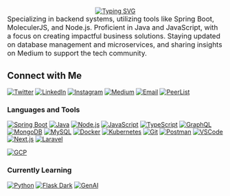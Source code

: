 #

<!-- markdownlint-disable MD033 -->
<div align="center">
  <a href="https://git.io/typing-svg">
    <img src="https://readme-typing-svg.demolab.com?font=baskerville&weight=900&size=25&pause=1000&color=F5F7EC&width=435&lines=Greetings%2C+I+am+Yuvraj+Angad+Singh" alt="Typing SVG">
  </a>
</div>

<div style="font-size: 16px;">
  Specializing in backend systems, utilizing tools like Spring Boot, MoleculerJS, and Node.js. Proficient in Java and JavaScript, with a focus on creating impactful business solutions. Staying updated on database management and microservices, and sharing insights on Medium to support the tech community.
</div>

<!-- markdownlint-enable MD033 -->

## Connect with Me

[![Twitter](https://img.icons8.com/?size=48&id=fJp7hepMryiw&format=png&color=ffffff)](https://twitter.com/yuvrajangads)
[![LinkedIn](https://img.icons8.com/fluency/48/null/linkedin-circled.png)](https://linkedin.com/in/yuvrajangadsingh)
[![Instagram](https://img.icons8.com/3d-fluency/48/null/instagram-new.png)](https://instagram.com/yuvrajangadsingh)
[![Medium](https://img.icons8.com/?size=48&id=110611&format=png&color=ffffff)](https://medium.com/@yuvrajangad.s/subscribe)
[![Email](https://img.icons8.com/?size=48&id=Ww1lcGqgduif&format=png&color=ffffff)](mailto:contact@yuvrajangadsingh.com)
[![PeerList](https://img.icons8.com/?size=48&id=111041&format=png&color=ffffff)](https://peerlist.io/yuvrajangads)

### Languages and Tools

[![Spring Boot](https://img.icons8.com/color/48/null/spring-logo.png)](https://spring.io/projects/spring-boot)
[![Java](https://img.icons8.com/fluency/48/null/java-coffee-cup-logo.png)](https://www.java.com)
[![Node.js](https://img.icons8.com/fluency/48/null/node-js.png)](https://nodejs.org)
[![JavaScript](https://img.icons8.com/color/48/null/javascript--v1.png)](https://developer.mozilla.org/en-US/docs/Web/JavaScript)
[![TypeScript](https://img.icons8.com/fluency/48/null/typescript--v1.png)](https://www.typescriptlang.org/)
[![GraphQL](https://img.icons8.com/color/48/null/graphql.png)](https://graphql.org)
[![MongoDB](https://img.icons8.com/color/48/null/mongodb.png)](https://www.mongodb.com/)
[![MySQL](https://img.icons8.com/color/48/null/mysql-logo.png)](https://www.mysql.com/)
[![Docker](https://img.icons8.com/fluency/48/null/docker.png)](https://docker.com/)
[![Kubernetes](https://img.icons8.com/color/48/null/kubernetes.png)](https://kubernetes.io/)
[![Git](https://img.icons8.com/color/48/null/git.png)](https://git-scm.com/)
[![Postman](https://img.icons8.com/external-tal-revivo-color-tal-revivo/48/null/external-postman-is-the-only-complete-api-development-environment-logo-color-tal-revivo.png)](https://postman.com)
[![VSCode](https://img.icons8.com/color/48/null/visual-studio-code-2019.png)](https://code.visualstudio.com/)
[![Next.js](https://img.icons8.com/?size=48&id=yUdJlcKanVbh&format=png&color=000000)](https://nextjs.org/)
[![Laravel](https://img.icons8.com/external-tal-revivo-color-tal-revivo/48/null/external-laravel-is-a-free-open-source-php-web-framework-logo-color-tal-revivo.png)](https://laravel.com/)

<!-- [![Linux](https://img.icons8.com/color/48/null/linux--v1.png)](https://www.linux.org/) -->

[![GCP](https://img.icons8.com/color/48/null/google-cloud.png)](https://cloud.google.com/)

### Currently Learning

[![Python](https://img.icons8.com/color/48/null/python.png)](https://www.python.org/)
[![Flask Dark](https://img.icons8.com/?size=48&id=AqYCfGyGXlO7&format=png&color=ffffff)](https://flask.palletsprojects.com/)
[![GenAI](https://img.icons8.com/color/48/null/artificial-intelligence.png)](https://cloud.google.com/ai/generative-ai)

<!--- ![Visitors](https://komarev.com/ghpvc/?username=yuvrajangadsingh&label=VISITORS&color=blue&style=for-the-badge) -->

<!--- ![Jokes Card](https://readme-jokes.vercel.app/api) -->
